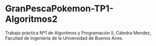 # GranPescaPokemon-TP1-Algoritmos2
Trabajo práctica Nº1 de Algoritmos y Programación II, Cátedra Mendez, Facultad de Ingeniería de la Universidad de Buenos Aires.
